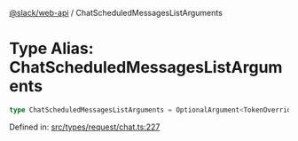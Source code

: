 [@slack/web-api](../index.md) / ChatScheduledMessagesListArguments

# Type Alias: ChatScheduledMessagesListArguments

```ts
type ChatScheduledMessagesListArguments = OptionalArgument<TokenOverridable & CursorPaginationEnabled & OptionalTeamAssignable & Pick<TimelinePaginationEnabled, "latest" | "oldest"> & Partial<Channel>>;
```

Defined in: [src/types/request/chat.ts:227](https://github.com/slackapi/node-slack-sdk/blob/main/packages/web-api/src/types/request/chat.ts#L227)
